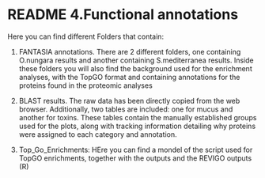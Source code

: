# README 4.Functional annotations

Here you can find different Folders that contain:

1. FANTASIA annotations. There are 2 different folders, one containing O.nungara results and another containing S.mediterranea results. Inside these folders you will also find the background used for the enrichment analyses, with the TopGO format and containing annotations for the proteins found in the proteomic analyses

2. BLAST results. The raw data has been directly copied from the web browser. Additionally, two tables are included: one for mucus and another for toxins. These tables contain the manually established groups used for the plots, along with tracking information detailing why proteins were assigned to each category and annotation.

3. Top_Go_Enrichments: HEre you can find a mondel of the script used for TopGO enrichments, together with the outputs and the REVIGO outputs (R)
